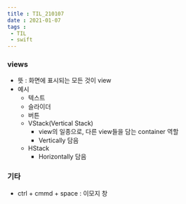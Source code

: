```yaml
---
title : TIL_210107
date : 2021-01-07
tags :
 - TIL
 - swift
---
```


### views
* 뜻 : 화면에 표시되는 모든 것이 view 
* 예시
    * 텍스트
    * 슬라이더
    * 버튼
    * VStack(Vertical Stack)
        * view의 일종으로, 다른 view들을 담는 container 역할
        * Vertically 담음
    * HStack
        * Horizontally 담음


### 기타
* ctrl + cmmd + space : 이모지 창
        